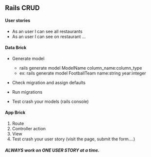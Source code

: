 ## Rails CRUD

#### User stories

- As an user I can see all restaurants
- As an user I can see on restaurant
...


#### Data Brick

- Generate model
  - rails generate model ModelName column_name:column_type
  - ex: rails generate model FootballTeam name:string year:integer

- Check migration and assign defaults
- Run migrations
- Test crash your models (rails console)

#### App Brick


1. Route
2. Controller action
3. View
4. Test crash your user story (visit the page, submit the form....)

##### ALWAYS work on ONE USER STORY at a time.
